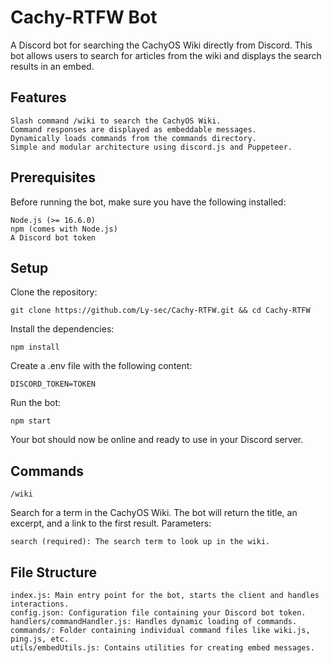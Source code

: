 # Cachy-RTFW Bot

A Discord bot for searching the CachyOS Wiki directly from Discord. This bot allows users to search for articles from the wiki and displays the search results in an embed.

## Features

    Slash command /wiki to search the CachyOS Wiki.
    Command responses are displayed as embeddable messages.
    Dynamically loads commands from the commands directory.
    Simple and modular architecture using discord.js and Puppeteer.

## Prerequisites

Before running the bot, make sure you have the following installed:

    Node.js (>= 16.6.0)
    npm (comes with Node.js)
    A Discord bot token

## Setup
Clone the repository:

``` git clone https://github.com/Ly-sec/Cachy-RTFW.git && cd Cachy-RTFW ```

Install the dependencies:

``` npm install ```

Create a .env file with the following content:

```DISCORD_TOKEN=TOKEN```

Run the bot:

``` npm start ```

Your bot should now be online and ready to use in your Discord server.

## Commands
`/wiki`

Search for a term in the CachyOS Wiki. The bot will return the title, an excerpt, and a link to the first result.
Parameters:

    search (required): The search term to look up in the wiki.

## File Structure

    index.js: Main entry point for the bot, starts the client and handles interactions.
    config.json: Configuration file containing your Discord bot token.
    handlers/commandHandler.js: Handles dynamic loading of commands.
    commands/: Folder containing individual command files like wiki.js, ping.js, etc.
    utils/embedUtils.js: Contains utilities for creating embed messages.
